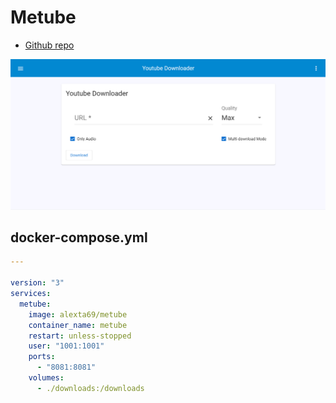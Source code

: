 # Metube

- [Github repo](https://github.com/Tzahi12345/YoutubeDL-Material)

![Screenshot](youtubedl-material.png)

## docker-compose.yml
```yml
---

version: "3"
services:
  metube:
    image: alexta69/metube
    container_name: metube
    restart: unless-stopped
    user: "1001:1001"
    ports:
      - "8081:8081"
    volumes:
      - ./downloads:/downloads
```
